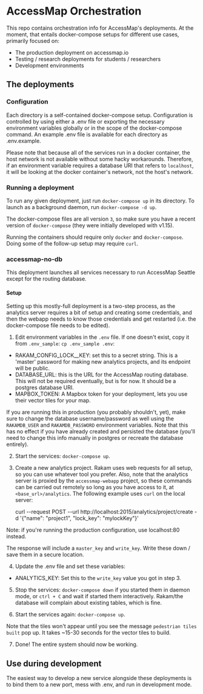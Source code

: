 # AccessMap Orchestration

This repo contains orchestration info for AccessMap's deployments. At the
moment, that entails docker-compose setups for different use cases, primarily
focused on:
  - The production deployment on accessmap.io
  - Testing / research deployments for students / researchers
  - Development environments

## The deployments

### Configuration

Each directory is a self-contained docker-compose setup. Configuration is
controlled by using either a .env file or exporting the necessary environment
variables globally or in the scope of the docker-compose command. An example
.env file is available for each directory as .env.example.

Please note that because all of the services run in a docker container, the
host network is not available without some hacky workarounds. Therefore, if
an environment variable requires a database URI that refers to `localhost`, it
will be looking at the docker container's network, not the host's network.

### Running a deployment

To run any given deployment, just run `docker-compose up` in its directory. To
launch as a background daemon, run `docker-compose -d up`.

The docker-compose files are all version `3`, so make sure you have a recent
version of `docker-compose` (they were initially developed with v1.15).

Running the containers should require only `docker` and `docker-compose`.
Doing some of the follow-up setup may require `curl`.

### accessmap-no-db

This deployment launches all services necessary to run AccessMap Seattle
except for the routing database.

#### Setup

Setting up this mostly-full deployment is a two-step process, as the analytics
server requires a bit of setup and creating some credentials, and then the
webapp needs to know those credentials and get restarted (i.e. the
docker-compose file needs to be edited).

1. Edit environment variables in the `.env` file. If one doesn't exist, copy
it from `.env_sample`: `cp .env_sample .env`:

  - RAKAM_CONFIG_LOCK__KEY: set this to a secret string. This is a 'master'
  password for making new analytics projects, and its endpoint will be public.
  - DATABASE_URL: this is the URL for the AccessMap routing database. This
  will not be required eventually, but is for now. It should be a postgres
  database URI.
  - MAPBOX_TOKEN: A Mapbox token for your deployment, lets you use their
  vector tiles for your map.

If you are running this in production (you probably shouldn't, yet), make sure
to change the database username/password as well using the `RAKAMDB_USER` and
`RAKAMDB_PASSWORD` environment variables. Note that this has no effect if you
have already created and persisted the database (you'll need to change this
info manually in postgres or recreate the database entirely).

2. Start the services: `docker-compose up`.

3. Create a new analytics project. Rakam uses web requests for all setup, so
you can use whatever tool you prefer. Also, note that the analytics server is
proxied by the `accessmap-webapp` project, so these commands can be carried
out remotely so long as you have access to it, at `<base_url>/analytics`. The
following example uses `curl` on the local server:

    curl --request POST --url http://localhost:2015/analytics/project/create -d '{"name": "project1", "lock_key": "mylockKey"}'

Note: if you're running the production configuration, use localhost:80 instead.

The response will include a `master_key` and `write_key`. Write these down /
save them in a secure location.

4. Update the .env file and set these variables:

- ANALYTICS_KEY: Set this to the `write_key` value you got in step 3.

5. Stop the services: `docker-compose down` if you started them in daemon mode,
or `ctrl + C` and wait if started them interactively. Rakam/the database
will complain about existing tables, which is fine.

6. Start the services again: `docker-compose up`.

Note that the tiles won't appear until you see the message `pedestrian tiles
built` pop up. It takes ~15-30 seconds for the vector tiles to build.

7. Done! The entire system should now be working.

## Use during development

The easiest way to develop a new service alongside these deployments is to
bind them to a new port, mess with .env, and run in development mode.
